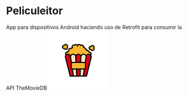 # Peliculeitor
 App para dispositivos Android haciendo uso de Retrofit para consumir la API TheMovieDB
![alt text](https://github.com/miguering/Peliculeitor/blob/main/app/src/main/res/mipmap-hdpi/ic_launcher_splash_f.png?raw=true)
